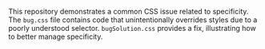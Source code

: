 This repository demonstrates a common CSS issue related to specificity.  The `bug.css` file contains code that unintentionally overrides styles due to a poorly understood selector.  `bugSolution.css` provides a fix, illustrating how to better manage specificity.
